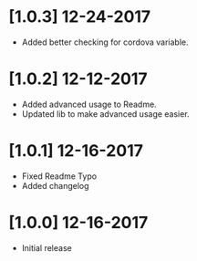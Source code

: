 # [1.0.3] 12-24-2017
- Added better checking for cordova variable.

# [1.0.2] 12-12-2017
- Added advanced usage to Readme.
- Updated lib to make advanced usage easier.

# [1.0.1] 12-16-2017
- Fixed Readme Typo
- Added changelog

# [1.0.0] 12-16-2017
- Initial release